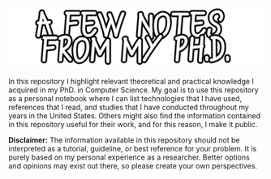 ![Title](https://github.com/fronchetti/phd/blob/main/readme_title.png?raw=true)

In this repository I highlight relevant theoretical and practical knowledge I acquired in my PhD. in Computer Science. My goal is to use this repository as a personal notebook where I can list technologies that I have used, references that I read, and studies that I have conducted throughout my years in the United States. Others might also find the information contained in this repository useful for their work, and for this reason, I make it public. 

**Disclaimer:** The information available in this repository should not be interpreted as a tutorial, guideline, or best reference for your problem. It is purely based on my  personal experience as a researcher. Better options and opinions may exist out there, so please create your own perspectives. 
